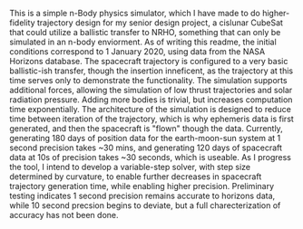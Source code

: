 This is a simple n-Body physics simulator, which I have made to do higher-fidelity trajectory design for my senior design project, a cislunar CubeSat that could utilize a ballistic transfer to NRHO, something that can only be simulated in an n-body enviorment. As of writing this readme, the initial conditions correspond to 1 January 2020, using data from the NASA Horizons database. The spacecraft trajectory is configured to a very basic ballistic-ish transfer, though the insertion inneficent, as the trajectory at this time serves only to demonstrate the functionality.
The simulation supports additional forces, allowing the simulation of low thrust trajectories and solar radiation pressure. Adding more bodies is trivial, but increases computation time exponentially. The architecture of the simulation is designed to reduce time between iteration of the trajectory, which is why ephemeris data is first generated, and then the spacecraft is "flown" though the data. Currently, generating 180 days of position data for the earth-moon-sun system at 1 second precision takes ~30 mins, and generating 120 days of spacecraft data at 10s of precision takes ~30 seconds, which is useable.
As I progress the tool, I intend to develop a variable-step solver, with step size determined by curvature, to enable further decreases in spacecraft trajectory generation time, while enabling higher precision.
Preliminary testing indicates 1 second precision remains accurate to horizons data, while 10 second precsion begins to deviate, but a full charecterization of accuracy has not been done.